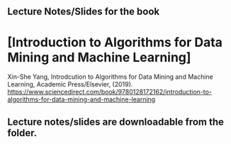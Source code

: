 ## Lecture Notes/Slides for the book 
# [Introduction to Algorithms for Data Mining and Machine Learning]

Xin-She Yang, Introdcution to Algorithms for Data Mining and Machine Learning, Academic Press/Elsevier, (2019).
https://www.sciencedirect.com/book/9780128172162/introduction-to-algorithms-for-data-mining-and-machine-learning


## Lecture notes/slides are downloadable from the folder.
